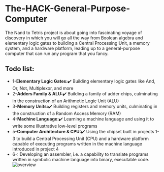 # The-HACK-General-Purpose-Computer

The Nand to Tetris project is about going into fascinating voyage of discovery in which you will go all the way from Boolean algebra and elementary logic gates to building a Central Processing Unit, a memory system, and a hardware platform, leading up to a general-purpose computer that can run any program that you fancy. 

## Todo list:
* 1-**Elementary Logic Gates:**:heavy_check_mark: Building elementary logic gates like And, Or, Not, Multiplexor, and more 
* 2-**Adders Family & ALU:**:heavy_check_mark: Building a family of adder chips, culminating in the construction of an Arithmetic Logic Unit (ALU)  
* 3-**Memory Units:**:heavy_check_mark: Building registers and memory units, culminating in the construction of a Random Access Memory (RAM)  
* 4-**Machine Language:**:heavy_check_mark: Learning a machine language and using it to write some illustrative low-level programs 
* 5-**Computer Architecture & CPU:**:heavy_check_mark: Using the chipset built in projects 1-3 to build a Central Processing Unit (CPU) and a hardware platform capable of executing programs written in the machine language introduced in project 4
* 6-: Developing an assembler, i.e. a capability to translate programs written in symbolic machine language into binary, executable code.
![overview](https://user-images.githubusercontent.com/33065305/77091388-25d62180-6a11-11ea-841e-331e6df59f40.png)
